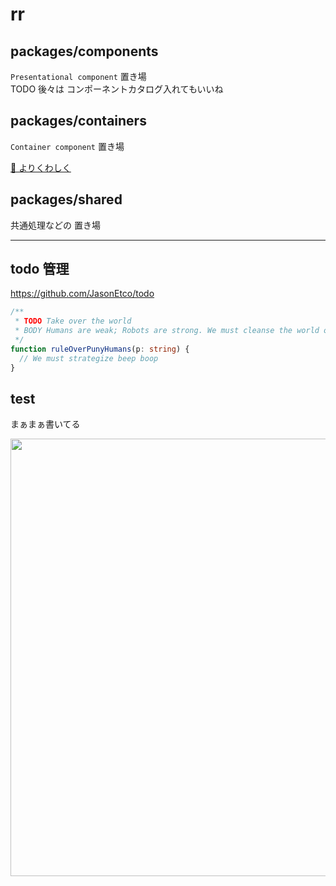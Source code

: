 # rr

## packages/components

`Presentational component` 置き場  
TODO 後々は コンポーネントカタログ入れてもいいね

## packages/containers

`Container component` 置き場

[👀 よりくわしく](https://github.com/try-react/rr/tree/master/packages/containers/lib/_ctx-redux)

## packages/shared

共通処理などの 置き場

---

## todo 管理

https://github.com/JasonEtco/todo

```ts
/**
 * TODO Take over the world
 * BODY Humans are weak; Robots are strong. We must cleanse the world of the virus that is humanity.
 */
function ruleOverPunyHumans(p: string) {
  // We must strategize beep boop
}
```

## test

まぁまぁ書いてる

<div><img src="https://user-images.githubusercontent.com/16768208/71557147-82b2e300-2a85-11ea-8cc6-0085cde7bbed.png" width=700></div>
